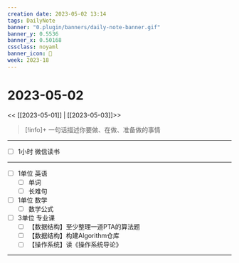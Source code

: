 ```yaml
---
creation date: 2023-05-02 13:14
tags: DailyNote
banner: "0.plugin/banners/daily-note-banner.gif"
banner_y: 0.5536
banner_x: 0.50168
cssclass: noyaml
banner_icon: 💌
week: 2023-18
---
```


# 2023-05-02

<< [[2023-05-01]] | [[2023-05-03]]>>


> [!info]+ 一句话描述你要做、在做、准备做的事情
> 

---

- [ ] 1小时 微信读书

---

- [ ] 1单位 英语
	- [ ] 单词
	- [ ] 长难句
- [ ] 1单位 数学
	- [ ] 数学公式
- [ ] 3单位 专业课
	- [ ] 【数据结构】至少整理一道PTA的算法题
	- [ ] 【数据结构】构建Algorithm仓库
	- [ ] 【操作系统】读《操作系统导论》

---

